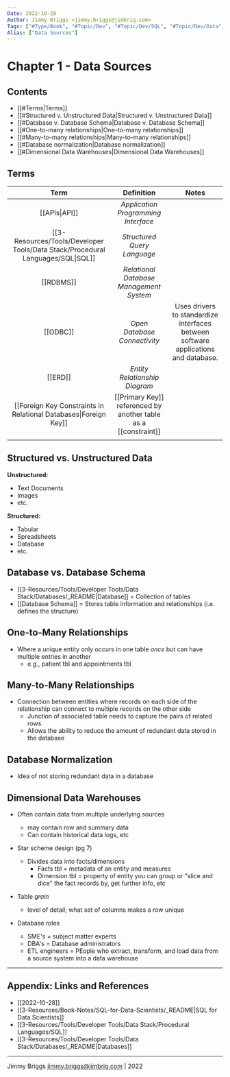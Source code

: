 ```yaml
---
Date: 2022-10-28
Author: Jimmy Briggs <jimmy.briggs@jimbrig.com>
Tags: ["#Type/Book", "#Topic/Dev", "#Topic/Dev/SQL", "#Topic/Dev/Data", "#Topic/Dev/Database"]
Alias: ["Data Sources"]
---
```


# Chapter 1 - Data Sources

## Contents

- [[#Terms|Terms]]
- [[#Structured v. Unstructured Data|Structured v. Unstructured Data]]
- [[#Database v. Database Schema|Database v. Database Schema]]
- [[#One-to-many relationships|One-to-many relationships]]
- [[#Many-to-many relationships|Many-to-many relationships]]
- [[#Database normalization|Database normalization]]
- [[#Dimensional Data Warehouses|Dimensional Data Warehouses]]

## Terms

|                                      Term                                      |                           Definition                            |                                       Notes                                        |
|:------------------------------------------------------------------------------:|:---------------------------------------------------------------:|:----------------------------------------------------------------------------------:|
|                                 [[APIs\|API]]                                  |               *Application Programming Interface*               |                                                                                    |
| [[3-Resources/Tools/Developer Tools/Data Stack/Procedural Languages/SQL\|SQL]] |                   *Structured Query Language*                   |                                                                                    |
|                                   [[RDBMS]]                                    |             *Relational Database Management System*             |                                                                                    |
|                                    [[ODBC]]                                    |                  *Open Database Connectivity*                   | Uses drivers to standardize interfaces between software applications and database. |
|                                    [[ERD]]                                     |                  *Entity Relationship Diagram*                  |                                                                                    |
|        [[Foreign Key Constraints in Relational Databases\|Foreign Key]]        | [[Primary Key]] referenced by another table as a [[constraint]] |                                                                                    |
|                                                                                |                                                                 |                                                                                    |

## Structured vs. Unstructured Data 

**Unstructured:**

- Text Documents
- Images
- etc.

**Structured:**

- Tabular
- Spreadsheets
- Database
- etc.

## Database vs. Database Schema 

* [[3-Resources/Tools/Developer Tools/Data Stack/Databases/_README|Database]] = Collection of tables
* [[Database Schema]] = Stores table information and relationships (i.e. defines the structure)

## One-to-Many Relationships 

* Where a unique entity only occurs in one table *once* but can have multiple entries in another 
    * e.g., patient tbl and appointments tbl 
    
## Many-to-Many Relationships 

* Connection between entities where records on each side of the relationship can connect 
to multiple records on the other side 
    * Junction of associated table needs to capture the pairs of related rows 
    * Allows the ability to reduce the amount of redundant data stored in the database 
    
## Database Normalization 

* Idea of not storing redundant data in a database 

## Dimensional Data Warehouses 

* Often contain data from multiple underlying sources 
    * may contain row and summary data 
    * Can contain historical data logs, etc
 
* Star scheme design (pg 7)
    * Divides data into facts/dimensions 
        * Facts tbl = metadata of an entity and measures 
        * Dimension tbl = property of entity you can group or "slice and dice" the fact 
        records by, get further info, etc

* Table *grain*
    * level of detail; what set of columns makes a row unique 
    
* Database roles 
    * SME's = subject matter experts 
    * DBA's = Database administrators 
    * ETL engineers = PEople who extract, transform, and load data from a source system 
    into a data warehouse

***

## Appendix: Links and References

- [[2022-10-28]]
- [[3-Resources/Book-Notes/SQL-for-Data-Scientists/_README|SQL for Data Scientists]]
- [[3-Resources/Tools/Developer Tools/Data Stack/Procedural Languages/SQL]]
- [[3-Resources/Tools/Developer Tools/Data Stack/Databases/_README|Databases]]

***

Jimmy Briggs <jimmy.briggs@jimbrig.com> | 2022
